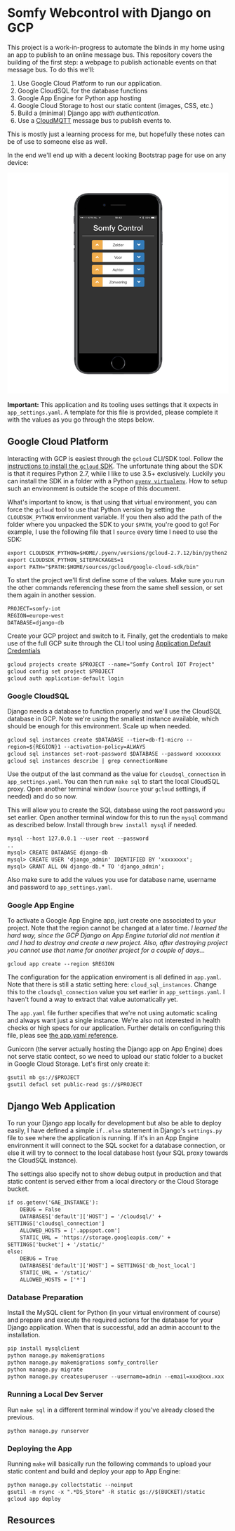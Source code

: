 # Somfy Webcontrol with Django on GCP

This project is a work-in-progress to automate the blinds in my home using an app to publish to an
online message bus. This repository covers the building of the first step: a webpage to publish
actionable events on that message bus. To do this we'll:

 1. Use Google Cloud Platform to run our application.
   1. Google CloudSQL for the database functions
   2. Google App Engine for Python app hosting
   3. Google Cloud Storage to host our static content (images, CSS, etc.)
 2. Build a (minimal) Django app *with authentication*.
 3. Use a [CloudMQTT](https://www.cloudmqtt.com/) message bus to publish events to.

This is mostly just a learning process for me, but hopefully these notes can be of use to someone
else as well.

In the end we'll end up with a decent looking Bootstrap page for use on any device:

![Somfy Control webpage on iPhone](images/somfy_iphone_medium.png)

**Important:** This application and its tooling uses settings that it expects in
`app_settings.yaml`. A template for this file is provided, please complete it with the values as
you go through the steps below.

## Google Cloud Platform

Interacting with GCP is easiest through the `gcloud` CLI/SDK tool. Follow the [instructions to
install the `gcloud` SDK](https://cloud.google.com/sdk/downloads). The unfortunate thing about the
SDK is that it requires Python 2.7, while I like to use 3.5+ exclusively. Luckily you can install
the SDK in a folder with a Python [`pyenv virtualenv`](https://github.com/pyenv/pyenv-virtualenv).
How to setup such an environment is outside the scope of this document.

What's important to know, is that using that virtual environment, you can force the `gcloud` tool 
to use that Python version by setting the `CLOUDSDK_PYTHON` environment variable. If you then also
add the path of the folder where you unpacked the SDK to your `$PATH`, you're good to go! For 
example, I use the following file that I `source` every time I need to use the SDK:

```
export CLOUDSDK_PYTHON=$HOME/.pyenv/versions/gcloud-2.7.12/bin/python2
export CLOUDSDK_PYTHON_SITEPACKAGES=1
export PATH="$PATH:$HOME/sources/gcloud/google-cloud-sdk/bin"
```

To start the project we'll first define some of the values. Make sure you run the other commands
referencing these from the same shell session, or set them again in another session.

```
PROJECT=somfy-iot
REGION=europe-west
DATABASE=django-db
```

Create your GCP project and switch to it. Finally, get the credentials to make use of the full GCP
suite through the CLI tool using [Application Default Credentials](https://developers.google.com/identity/protocols/application-default-credentials)

```
gcloud projects create $PROJECT --name="Somfy Control IOT Project"
gcloud config set project $PROJECT
gcloud auth application-default login
```

### Google CloudSQL

Django needs a database to function properly and we'll use the CloudSQL database in GCP. Note we're
using the smallest instance available, which should be enough for this environment. Scale up when 
needed.

```
gcloud sql instances create $DATABASE --tier=db-f1-micro --region=${REGION}1 --activation-policy=ALWAYS
gcloud sql instances set-root-password $DATABASE --password xxxxxxxx
gcloud sql instances describe | grep connectionName
```

Use the output of the last command as the value for `cloudsql_connection` in `app_settings.yaml`.
You can then run `make sql` to start the local CloudSQL proxy. Open another terminal window (`source`
your `gcloud` settings, if needed) and do so now.

This will allow you to create the SQL database using the root password you set earlier. Open 
another terminal window for this to run the `mysql` command as described below. Install through 
`brew install mysql` if needed.

```
mysql --host 127.0.0.1 --user root --password
..
mysql> CREATE DATABASE django-db
mysql> CREATE USER 'django_admin' IDENTIFIED BY 'xxxxxxxx';
mysql> GRANT ALL ON django-db.* TO 'django_admin';
```

Also make sure to add the values you use for database name, username and password to
`app_settings.yaml`.

### Google App Engine

To activate a Google App Engine app, just create one associated to your project. Note that the 
region cannot be changed at a later time. *I learned the hard way, since the GCP Django on App Engine
tutorial did not mention it and I had to destroy and create a new project. Also, after destroying 
project you cannot use that name for another project for a couple of days...*

```
gcloud app create --region $REGION
```

The configuration for the application enviroment is all defined in `app.yaml`. Note that there is
still a static setting here: `cloud_sql_instances`. Change this to the `cloudsql_connection` value
you set earlier in `app_settings.yaml`. I haven't found a way to extract that value automatically
yet.

The `app.yaml` file further specifies that we're not using automatic scaling and always want just
a single instance. We're also not interested in health checks or high specs for our application. 
Further details on configuring this file, pleas see [the app.yaml reference][app-yaml].

Gunicorn (the server actually hosting the Django app on App Engine) does not serve static contect,
so we need to upload our static folder to a bucket in Google Cloud Storage. Let's first only create
it:

```
gsutil mb gs://$PROJECT
gsutil defacl set public-read gs://$PROJECT
```

## Django Web Application

To run your Django app locally for development but also be able to deploy easily, I have defined
a simple `if..else` statement in Django's `settings.py` file to see where the application is running.
If it's in an App Engine environment it will connect to the SQL socket for a database connection,
or else it will try to connect to the local database host (your SQL proxy towards the CloudSQL
instance).

The settings also specify not to show debug output in production and that static content is served
either from a local directory or the Cloud Storage bucket.

```
if os.getenv('GAE_INSTANCE'):
    DEBUG = False
    DATABASES['default']['HOST'] = '/cloudsql/' + SETTINGS['cloudsql_connection']
    ALLOWED_HOSTS = ['.appspot.com']
    STATIC_URL = 'https://storage.googleapis.com/' + SETTINGS['bucket'] + '/static/'
else:
    DEBUG = True
    DATABASES['default']['HOST'] = SETTINGS['db_host_local']
    STATIC_URL = '/static/'
    ALLOWED_HOSTS = ['*']
```

### Database Preparation

Install the MySQL client for Python (in your virtual environment of course) and prepare and execute
the required actions for the database for your Django application. When that is successful, add an
admin account to the installation.

```
pip install mysqlclient
python manage.py makemigrations
python manage.py makemigrations somfy_controller
python manage.py migrate
python manage.py createsuperuser --username=adnin --email=xxx@xxx.xxx
```

### Running a Local Dev Server

Run `make sql` in a different terminal window if you've already closed the previous.

```
python manage.py runserver
```

### Deploying the App

Running `make` will basically run the following commands to upload your static content and build
and deploy your app to App Engine:

```
python manage.py collectstatic --noinput
gsutil -m rsync -x ".*DS_Store" -R static gs://$(BUCKET)/static
gcloud app deploy
```

## Resources

[gcp-django]: https://cloud.google.com/python/django/flexible-environment
[django-auth]: http://blog.narenarya.in/right-way-django-authentication.html
[single-app]: https://zindilis.com/blog/2017/01/06/django-anatomy-for-single-app.html
[app-yaml]: https://cloud.google.com/appengine/docs/flexible/python/configuring-your-app-with-app-yaml
